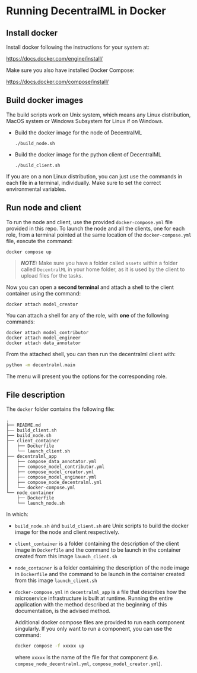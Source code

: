 # Running DecentralML in Docker

## Install docker

Install docker following the instructions for your system at: 

https://docs.docker.com/engine/install/

Make sure you also have installed Docker Compose:

https://docs.docker.com/compose/install/

## Build docker images

The build scripts work on Unix system, which means any Linux distribution, MacOS system or Windows Subsystem for Linux if on Windows.

- Build the docker image for the node of DecentralML

    ```./build_node.sh```
    
- Build the docker image for the python client of DecentralML

    ```./build_client.sh```

If you are on a non Linux distribution, you can just use the commands in each file in a terminal, individually. Make sure to set the correct environmental variables.

## Run node and client

To run the node and client, use the provided `docker-compose.yml` file provided in this repo. To launch the node and all the clients, one for each role, from a terminal pointed at the same location of the `docker-compose.yml` file, execute the command:

```docker compose up```

> **_NOTE:_**  Make sure you have a folder called `assets` within a folder called `DecentralML` in your home folder, as it is used by the client to upload files for the tasks.

Now you can open a **second terminal** and attach a shell to the client container using the command:

```docker attach model_creator```

You can attach a shell for any of the role, with **one** of the following commands:
```
docker attach model_contributor
docker attach model_engineer
docker attach data_annotator
```

From the attached shell, you can then run the decentralml client with:

```bash
python -m decentralml.main
```

The menu will present you the options for the corresponding role.

## File description

The `docker` folder contains the following file:

```
.
├── README.md
├── build_client.sh
├── build_node.sh
├── client_container
│   ├── Dockerfile
│   └── launch_client.sh
├── decentralml_app
│   ├── compose_data_annotator.yml
│   ├── compose_model_contributor.yml
│   ├── compose_model_creator.yml
│   ├── compose_model_engineer.yml
│   ├── compose_node_decentralml.yml
│   └── docker-compose.yml
└── node_container
    ├── Dockerfile
    └── launch_node.sh
```

In which:

- `build_node.sh` and `build_client.sh` are Unix scripts to build the docker image for the node and client respectively.
- `client_container` is a folder containing the description of the client image in `Dockerfile` and the command to be launch in the container created from this image `launch_client.sh`
- `node_container` is a folder containing the description of the node image in `Dockerfile` and the command to be launch in the container created from this image `launch_client.sh`
- `docker-compose.yml` in `decentralml_app` is a file that describes how the microservice infrastructure is built at runtime. Running the entire application with the method described at the beginning of this documentation, is the advised method.

    Additional docker compose files are provided to run each component singularly. If you only want to run a component, you can use the command:
    ```bash
    docker compose -f xxxxx up
    ```
    where `xxxxx` is the name of the file for that component (i.e. `compose_node_decentralml.yml`, `compose_model_creator.yml`).





